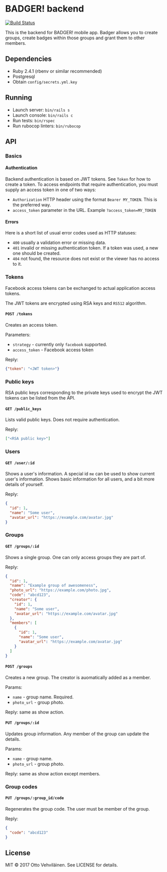 # BADGER! backend

[![Build Status](https://travis-ci.org/Mumakil/badger-backend.svg?branch=master)](https://travis-ci.org/Mumakil/badger-backend)

This is the backend for BADGER! mobile app. Badger allows you to create groups, create badges within those groups and grant them to other members.

## Dependencies

- Ruby 2.4.1 (rbenv or similar recommended)
- Postgresql
- Obtain `config/secrets.yml.key`

## Running

- Launch server: `bin/rails s`
- Launch console: `bin/rails c`
- Run tests: `bin/rspec`
- Run rubocop linters: `bin/rubocop`

## API

### Basics

#### Authentication

Backend authentication is based on JWT tokens. See `Token` for how to create a token. To access endpoints that require authentication, you must supply an access token in one of two ways:

- `Authorization` HTTP header using the format `Bearer MY_TOKEN`. This is the preferred way.
- `access_token` parameter in the URL. Example `?access_token=MY_TOKEN`

#### Errors

Here is a short list of usual error codes used as HTTP statuses:

- `400` usually a validation error or missing data.
- `401` invalid or missing authentication token. If a token was used, a new one should be created.
- `404` not found, the resource does not exist or the viewer has no access to it.

### Tokens

Facebook access tokens can be exchanged to actual application access tokens.

The JWT tokens are encrypted using RSA keys and `RS512` algorithm.

#### `POST /tokens`

Creates an access token.

Parameters:

- `strategy` - currently only `facebook` supported.
- `access_token` - Facebook access token

Reply:

```json
{"token": "<JWT token>"}
```

### Public keys

RSA public keys corresponding to the private keys used to encrypt the JWT tokens can be listed from the API.

#### `GET /public_keys`

Lists valid public keys. Does not require authentication.

Reply:

```json
["<RSA public key>"]
```

### Users

#### `GET /user/:id`

Shows a user's information. A special id `me` can be used to show current user's information. Shows basic information for all users, and a bit more details of yourself.

Reply:

```json
{
  "id": 1,
  "name": "Some user",
  "avatar_url": "https://example.com/avatar.jpg"
}
```

### Groups

#### `GET /groups/:id`

Shows a single group. One can only access groups they are part of.

Reply:

```json
{
  "id": 1,
  "name": "Example group of awesomeness",
  "photo_url": "https://example.com/photo.jpg",
  "code": "abcd123",
  "creator": {
    "id": 1,
    "name": "Some user",
    "avatar_url": "https://example.com/avatar.jpg"
  },
  "members": [
    {
      "id": 1,
      "name": "Some user",
      "avatar_url": "https://example.com/avatar.jpg"
    }
  ]
}
```

#### `POST /groups`

Creates a new group. The creator is auomatically added as a member.

Params:

- `name` - group name. Required.
- `photo_url` - group photo.

Reply: same as show action.

#### `PUT /groups/:id`

Updates group information. Any member of the group can update the details.

Params:

- `name` - group name.
- `photo_url` - group photo.

Reply: same as show action except members.

### Group codes

#### `PUT /groups/:group_id/code`

Regenerates the group code. The user must be member of the group.

Reply:

```json
{
  "code": "abcd123"
}
```

## License

MIT © 2017 Otto Vehviläinen. See LICENSE for details.
